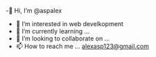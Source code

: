 -👋 Hi, I’m @aspalex
- 👀 I’m interested in web develkopment  
- 🌱 I’m currently learning ...
- 💞️ I’m looking to collaborate on ...
- 📫 How to reach me ... alexasp123@gmail.com

<!---
aspalex/aspalex is a ✨ special ✨ repository because its `README.md` (this file) appears on your GitHub profile.
You can click the Preview link to take a look at your changes.
--->
